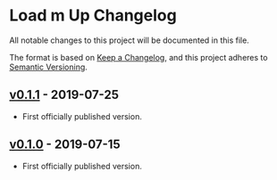 # Load m Up Changelog

All notable changes to this project will be documented in this file.

The format is based on [Keep a Changelog](https://keepachangelog.com/en/1.0.0/),
and this project adheres to [Semantic Versioning](https://semver.org/spec/v2.0.0.html).

## [v0.1.1] - 2019-07-25
- First officially published version.

## [v0.1.0] - 2019-07-15
- First officially published version.

[v0.1.0]: https://gitlab.com/GCSBOSS/load-m-up/-/tags/v0.1.0
[v0.1.1]: https://gitlab.com/GCSBOSS/load-m-up/-/tags/v0.1.1

